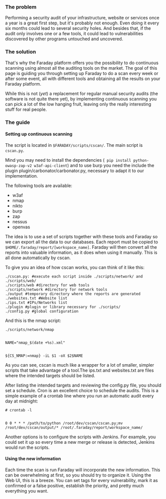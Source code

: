 ### The problem

Performing a security audit of your infrastructure, website or services once a year is a great first step, but it's probably not enough. Even doing it every six months could lead to several security holes. And besides that, if the audit only involves one or a few tools, it could lead to vulnerabilities discovered by other programs untouched and uncovered.  

### The solution

That's why the Faraday platform offers you the possibility to do continuous scanning using almost all the auditing tools on the market. The goal of this page is guiding you through setting up Faraday to do a scan every week or after some event, all with different tools and obtaining all the results on your Faraday platform. 

While this is not (*yet*) a replacement for regular manual security audits (the software is not quite there yet), by implementing continuous scanning you can pick a lot of the low hanging fruit, leaving only the really interesting stuff for real people.

### The guide

#### Setting up continuous scanning

The script is located in ```$FARADAY/scripts/cscan/```. The main script is ```cscan.py```.

Mind you may need to install the dependencies (``` pip install python-owasp-zap-v2 w3af-api-client```) and to use burp you need the include the plugin plugin/carbonator/carbonator.py, necessary to adapt it to our implementation.

The following tools are available:

* w3af
* nmap
* nikto
* burp
* zap
* nessus
* openvas

The idea is to use a set of scripts together with these tools and Faraday so we can export all the data to our databases. Each report must be copied to `$HOME/.faraday/report/[workspace_name]`. Faraday will then convert all the reports into valuable information, as it does when using it manually. This is all done automatically by cscan. 

To give you an idea of how cscan works, you can think of it like this:

```
./cscan.py: #execute each script inside ./scripts/network/ and ./scripts/web/
./scripts/web #directory for web tools
./scripts/network #directory for network tools
./output #temporary directory where the reports are generated
./websites.txt #Website list 
./ips.txt #IPs/Networks list
./plugin #plugin or library necessary for ./scripts/
./config.py #global configuration
```

And this is the nmap script:
```
./scripts/network/nmap


NAME="nmap_$(date +%s).xml"


${CS_NMAP:=nmap} -iL $1 -oX $2$NAME
```

As you can see, cscan is much like a wrapper for a lot of smaller, simpler scripts that take advantage of a tool.The ips.txt and websites.txt are files where the intended targets should be listed. 

After listing the intended targets and reviewing the config.py file, you should set a schedule. Cron is an excellent choice to schedule the audits. This is a simple example of a crontab line where you run an automatic audit every day at midnight:

```
# crontab -l


0 0 * * * /path/to/python /root/dev/cscan/cscan.py;mv /root/dev/cscan/output/* /root/.faraday/report/workspace_name/
```

Another options is to configure the scripts with Jenkins. For example, you could set it up so every time a new merge or release is detected, Jenkins would run the scripts. 

#### Using the new information

Each time the scan is run Faraday will incorporate the new information. This can be overwhelming at first, so you should try to organize it. Using the Web UI, this is a breeze. You can set tags for every vulnerability, mark it as confirmed or a false positive, establish the priority, and pretty much everything you want. 
